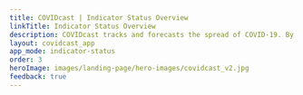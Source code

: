 ```yaml
---
title: COVIDcast | Indicator Status Overview
linkTitle: Indicator Status Overview
description: COVIDcast tracks and forecasts the spread of COVID-19. By Carnegie Mellon's Delphi Research Group.
layout: covidcast_app
app_mode: indicator-status
order: 3
heroImage: images/landing-page/hero-images/covidcast_v2.jpg
feedback: true
---
```

